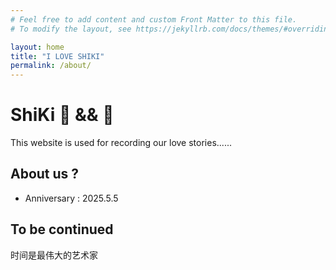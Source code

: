```yaml
---
# Feel free to add content and custom Front Matter to this file.
# To modify the layout, see https://jekyllrb.com/docs/themes/#overriding-theme-defaults

layout: home
title: "I LOVE SHIKI"
permalink: /about/
---
```


#  ShiKi 💖  &&  🐷

This website is used for recording our love stories......

## About us ?

- Anniversary : 2025.5.5


## To be continued



时间是最伟大的艺术家